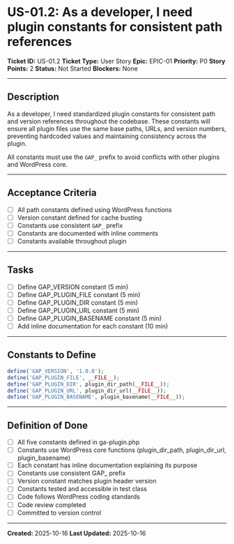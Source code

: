 # US-01.2: As a developer, I need plugin constants for consistent path references

**Ticket ID:** US-01.2
**Ticket Type:** User Story
**Epic:** EPIC-01
**Priority:** P0
**Story Points:** 2
**Status:** Not Started
**Blockers:** None

---

## Description

As a developer, I need standardized plugin constants for consistent path and version references throughout the codebase. These constants will ensure all plugin files use the same base paths, URLs, and version numbers, preventing hardcoded values and maintaining consistency across the plugin.

All constants must use the `GAP_` prefix to avoid conflicts with other plugins and WordPress core.

---

## Acceptance Criteria

- [ ] All path constants defined using WordPress functions
- [ ] Version constant defined for cache busting
- [ ] Constants use consistent `GAP_` prefix
- [ ] Constants are documented with inline comments
- [ ] Constants available throughout plugin

---

## Tasks

- [ ] Define GAP_VERSION constant (5 min)
- [ ] Define GAP_PLUGIN_FILE constant (5 min)
- [ ] Define GAP_PLUGIN_DIR constant (5 min)
- [ ] Define GAP_PLUGIN_URL constant (5 min)
- [ ] Define GAP_PLUGIN_BASENAME constant (5 min)
- [ ] Add inline documentation for each constant (10 min)

---

## Constants to Define

```php
define('GAP_VERSION', '1.0.0');
define('GAP_PLUGIN_FILE', __FILE__);
define('GAP_PLUGIN_DIR', plugin_dir_path(__FILE__));
define('GAP_PLUGIN_URL', plugin_dir_url(__FILE__));
define('GAP_PLUGIN_BASENAME', plugin_basename(__FILE__));
```

---

## Definition of Done

- [ ] All five constants defined in ga-plugin.php
- [ ] Constants use WordPress core functions (plugin_dir_path, plugin_dir_url, plugin_basename)
- [ ] Each constant has inline documentation explaining its purpose
- [ ] Constants use consistent GAP_ prefix
- [ ] Version constant matches plugin header version
- [ ] Constants tested and accessible in test class
- [ ] Code follows WordPress coding standards
- [ ] Code review completed
- [ ] Committed to version control

---

**Created:** 2025-10-16
**Last Updated:** 2025-10-16

